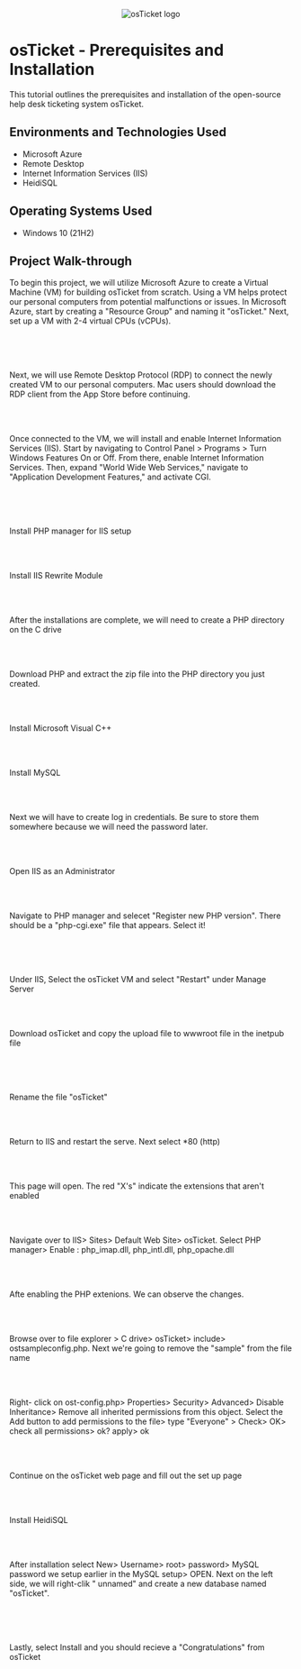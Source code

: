 <p align="center">
<img src="https://i.imgur.com/Clzj7Xs.png" alt="osTicket logo"/>
</p>

<h1>osTicket - Prerequisites and Installation</h1>
This tutorial outlines the prerequisites and installation of the open-source help desk ticketing system osTicket.<br />


<h2>Environments and Technologies Used</h2>

- Microsoft Azure 
- Remote Desktop
- Internet Information Services (IIS)
- HeidiSQL

<h2>Operating Systems Used </h2>

- Windows 10</b> (21H2)

<h2>Project Walk-through</h2>

To begin this project, we will utilize Microsoft Azure to create a Virtual Machine (VM) for building osTicket from scratch. Using a VM helps protect our personal computers from potential malfunctions or issues. In Microsoft Azure, start by creating a "Resource Group" and naming it "osTicket." Next, set up a VM with 2-4 virtual CPUs (vCPUs).
<br/>
<br/>
<img src="https://i.ibb.co/C9Mjwwp/1.jpg" alt=""/>

<br/>
<br/>


Next, we will use Remote Desktop Protocol (RDP) to connect the newly created VM to our personal computers. Mac users should download the RDP client from the App Store before continuing.<br/>
<br/>

<img src="https://i.ibb.co/TqKgsPk/2.jpg" alt=""/>

<br/>
<br/>


Once connected to the VM, we will install and enable Internet Information Services (IIS). Start by navigating to Control Panel > Programs > Turn Windows Features On or Off. From there, enable Internet Information Services. Then, expand "World Wide Web Services," navigate to "Application Development Features," and activate CGI.
<br/>
<br/>
<img src="https://i.ibb.co/jGXHwjF/3.jpg" alt=""/>


<br/>
<br/>


Install PHP manager for IIS setup 
<br/>
<br/>

<img src="https://i.ibb.co/8mQ0rTD/4.jpg" alt=""/>

<br/>
<br/>


Install IIS Rewrite Module
<br/>
<br/>


<img src="https://i.ibb.co/vLLxjqq/5.jpg" alt=""/>

<br/>
<br/>


After the installations are complete, we will need to create a PHP directory on the C drive
<br/>
<br/>


<img src="https://i.ibb.co/3MJr1C0/6.jpg" alt=""/>

<br/>
<br/>

Download PHP and extract the zip file into the PHP directory you just created.
<br/>
<br/>


<img src="https://i.ibb.co/KW5yPDf/7.jpg" alt=""/>

<br/>
<br/>

Install Microsoft Visual C++
<br/>
<br/>


<img src="https://i.ibb.co/NZ98c1r/8.jpg" alt=""/>

<br/>
<br/>

Install MySQL
<br/>
<br/>


<img src="https://i.ibb.co/4W5Q71P/9.jpg" alt=""/>

<br/>
<br/>

Next we will have to create log in credentials. Be sure to store them somewhere because we will need the password later. 
<br/>
<br/>


<img src="https://i.ibb.co/KNdSBH9/10.jpg" alt=""/>

<br/>
<br/>

Open IIS as an Administrator 
<br/>
<br/>


<img src="https://i.ibb.co/KbTVDg3/11.jpg" alt=""/>

<br/>
<br/>

Navigate to PHP manager and selecet "Register new PHP version". There should be a "php-cgi.exe" file that appears. Select it!
<br/>
<br/>


<img src="https://i.ibb.co/s5MxXTg/12.jpg" alt=""/>
<img src="https://i.ibb.co/gwWx0ZX/13.jpg" alt=""/>


<br/>
<br/>

 Under IIS, Select the osTicket VM and select "Restart" under Manage Server
<br/>
<br/>


<img src="https://i.ibb.co/FgWbbnC/14.jpg" alt=""/>

<br/>
<br/>

Download osTicket and copy the upload file to wwwroot file in the inetpub file
<br/>
<br/>


<img src="https://i.ibb.co/31GDm5D/15.jpg" alt=""/>
<img src="https://i.ibb.co/NNYXVwH/16.jpg" alt=""/>


<br/>
<br/>

Rename the file "osTicket"
<br/>
<br/>


<img src="https://i.ibb.co/Jt78dSP/17.jpg" alt=""/>

<br/>
<br/>

Return to IIS and restart the serve. Next select *80 (http) 
<br/>
<br/>


<img src="https://i.ibb.co/vQF7n7M/18.jpg" alt=""/>

<br/>
<br/>

This page will open. The red "X's" indicate the extensions that aren't enabled 
<br/>
<br/>


<img src="https://i.ibb.co/wRpmRgp/19.jpg" alt=""/>

<br/>
<br/>

Navigate over to IIS> Sites> Default Web Site> osTicket. Select PHP manager> Enable : php_imap.dll, php_intl.dll, php_opache.dll
<br/>
<br/>


<img src="https://i.ibb.co/W0tTgmw/20.jpg" alt=""/>

<br/>
<br/>

Afte enabling the PHP extenions. We can observe the changes. 
<br/>
<br/>

<img src="https://i.ibb.co/b7fVXzC/21.jpg" alt=""/>

<br/>
<br/>

Browse over to file explorer > C drive> osTicket> include> ostsampleconfig.php. Next we're going to remove the "sample" from the file name
<br/>
<br/>


<img src="https://i.ibb.co/G2thSYc/22.jpg" alt=""/>

<br/> 
<br/>

Right- click on ost-config.php> Properties> Security> Advanced> Disable Inheritance> Remove all inherited permissions from this object. Select the Add button to add permissions to the file> type "Everyone" > Check> OK> check all permissions> ok? apply> ok
<br/>
<br/>


<img src="https://i.ibb.co/S6KZX5Z/23.jpg" alt=""/>

<br/>
<br/>

Continue on the osTicket web page and fill out the set up page
<br/>
<br/>


<img src="https://i.ibb.co/BgGWgfn/24.jpg" alt=""/>

<br/>
<br/>

Install HeidiSQL
<br/>
<br/>


<img src="https://i.ibb.co/C0T7wkf/25.jpg" alt=""/>

<br/>
<br/>

After installation select New> Username> root> password> MySQL password we setup earlier in the MySQL setup> OPEN. Next on the left side, we will right-clik " unnamed" and create a new database named "osTicket". 
<br/>
<br/>

  
<img src="https://i.ibb.co/59yzcGC/26.jpg" alt=""/>
<img src="https://i.ibb.co/YP0xS0g/27.jpg" alt=""/>


<br/>
<br/>

Lastly, select Install and you should recieve a "Congratulations" from osTicket
<br/>
<br/>


<img src="https://i.ibb.co/zhVMSmf/28.jpg" alt=""/>
<img src="https://i.ibb.co/Rz805hL/29.jpg" alt=""/>




